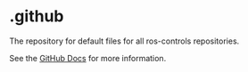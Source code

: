 # .github

The repository for default files for all ros-controls repositories.

See the [GitHub Docs](https://docs.github.com/en/communities/setting-up-your-project-for-healthy-contributions/creating-a-default-community-health-file#creating-a-repository-for-default-files) for more information.